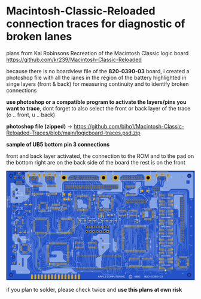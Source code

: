 # Macintosh-Classic-Reloaded connection traces for diagnostic of broken lanes

plans from Kai Robinsons Recreation of the Macintosh Classic logic board
https://github.com/kr239/Macintosh-Classic-Reloaded

because there is no boardview file of the **820-0390-03** board, i created a photoshop file with all the lanes in the region of the battery highlighted in singe layers (front & back) for measuring continuity and to identify broken connections

**use photoshop or a compatible program to activate the layers/pins you want to trace**, dont forget to also select the front or back layer of the trace (o .. front, u .. back)

**photoshop file (zipped)** 
-> https://github.com/biho1/Macintosh-Classic-Reloaded-Traces/blob/main/logicboard-traces.psd.zip

**sample of UB5 bottom pin 3 connections**

front and back layer activated, the connection to the ROM and to the pad on the bottom right are on the back side of the board the rest is on the front

![sample of UB5 bottom pin 3 connections](/sample-of-UB5-bottom-pin-3-connections.jpg)

if you plan to solder, please check twice and **use this plans at own risk**
